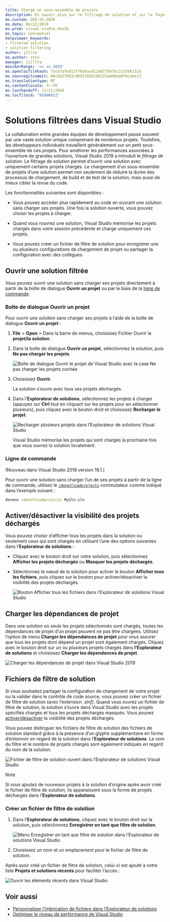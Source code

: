 ```yaml
---
title: Charge un sous-ensemble de projets
description: En savoir plus sur le filtrage de solution et sur la façon dont il vous permet de charger rapidement un sous-ensemble de projets dans une solution.
ms.custom: SEO-VS-2020
ms.date: 04/22/2019
ms.prod: visual-studio-dev16
ms.topic: conceptual
helpviewer_keywords:
- filtered solution
- solution filtering
author: jillre
ms.author: stsu
manager: jillfra
monikerRange: '>= vs-2019'
ms.openlocfilehash: 73cb7afe913f7656ac6124d1f54fbc1cb7b611cb
ms.sourcegitcommit: 66cda27b63c9b55782b1db223a6dbda9f8cabe13
ms.translationtype: MT
ms.contentlocale: fr-FR
ms.lasthandoff: 11/21/2020
ms.locfileid: "95006612"
---
```

# <a name="filtered-solutions-in-visual-studio"></a>Solutions filtrées dans Visual Studio

La collaboration entre grandes équipes de développement passe souvent par une vaste solution unique comprenant de nombreux projets. Toutefois, les développeurs individuels travaillent généralement sur un petit sous-ensemble de ces projets. Pour améliorer les performances associées à l’ouverture de grandes solutions, Visual Studio 2019 a introduit le *filtrage de solution*. Le filtrage de solution permet d’ouvrir une solution avec uniquement certains projets chargés. Le chargement d’un sous-ensemble de projets d’une solution permet non seulement de réduire la durée des processus de chargement, de build et de test de la solution, mais aussi de mieux cibler la revue du code.

Les fonctionnalités suivantes sont disponibles :

- Vous pouvez accéder plus rapidement au code en ouvrant une solution sans charger ses projets. Une fois la solution ouverte, vous pouvez choisir les projets à charger.

- Quand vous rouvrez une solution, Visual Studio mémorise les projets chargés dans votre session précédente et charge uniquement ces projets.

- Vous pouvez créer un fichier de filtre de solution pour enregistrer une ou plusieurs configurations de chargement de projet ou partager la configuration avec des collègues.

## <a name="open-a-filtered-solution"></a>Ouvrir une solution filtrée

Vous pouvez ouvrir une solution sans charger ses projets directement à partir de la boîte de dialogue **Ouvrir un projet** ou par le biais de la [ligne de commande](#command-line).

### <a name="open-project-dialog"></a>Boîte de dialogue Ouvrir un projet

Pour ouvrir une solution sans charger ses projets à l’aide de la boîte de dialogue **Ouvrir un projet** :

1. **File**  >  **Open**  >  Dans la barre de menus, choisissez Fichier Ouvrir le **projet/la solution** .

2. Dans la boîte de dialogue **Ouvrir un projet**, sélectionnez la solution, puis **Ne pas charger les projets**.

   ![Boîte de dialogue Ouvrir le projet de Visual Studio avec la case Ne pas charger les projets cochée](media/filtered-solutions/do-not-load-projects.png)

3. Choisissez **Ouvrir**.

   La solution s’ouvre avec tous ses projets déchargés.

4. Dans l’**Explorateur de solutions**, sélectionnez les projets à charger (appuyez sur **Ctrl** tout en cliquant sur les projets pour en sélectionner plusieurs), puis cliquez avec le bouton droit et choisissez **Recharger le projet**.

   ![Recharger plusieurs projets dans l’Explorateur de solutions Visual Studio](media/filtered-solutions/reload-project.png)

   Visual Studio mémorise les projets qui sont chargés la prochaine fois que vous ouvrez la solution localement.

### <a name="command-line"></a>Ligne de commande

(Nouveau dans Visual Studio 2019 version 16.1.)

Pour ouvrir une solution sans charger l’un de ses projets à partir de la ligne de commande, utilisez le [`/donotloadprojects`](../ide/reference/donotloadprojects-devenv-exe.md) commutateur comme indiqué dans l’exemple suivant :

```cmd
devenv /donotloadprojects MySln.sln
```

## <a name="toggle-unloaded-project-visibility"></a>Activer/désactiver la visibilité des projets déchargés

Vous pouvez choisir d’afficher tous les projets dans la solution ou seulement ceux qui sont chargés en utilisant l’une des options suivantes dans l’**Explorateur de solutions** :

- Cliquez avec le bouton droit sur votre solution, puis sélectionnez **Afficher les projets déchargés** ou **Masquer les projets déchargés**.

- Sélectionnez le nœud de la solution pour activer le bouton **Afficher tous les fichiers**, puis cliquez sur le bouton pour activer/désactiver la visibilité des projets déchargés.

   ![Bouton Afficher tous les fichiers dans l’Explorateur de solutions Visual Studio](media/filtered-solutions/show-all-files.PNG)

## <a name="load-project-dependencies"></a>Charger les dépendances de projet

Dans une solution où seuls les projets sélectionnés sont chargés, toutes les dépendances de projet d’un projet peuvent ne pas être chargées. Utilisez l’option de menu **Charger les dépendances de projet** pour vous assurer que tous les projets dont dépend un projet sont également chargés. Cliquez avec le bouton droit sur un ou plusieurs projets chargés dans **l’Explorateur de solutions** et choisissez **Charger les dépendances de projet**.

![Charger les dépendances de projet dans Visual Studio 2019](media/filtered-solutions/load-project-dependencies.png)

## <a name="solution-filter-files"></a>Fichiers de filtre de solution

Si vous souhaitez partager la configuration de chargement de votre projet ou la valider dans le contrôle de code source, vous pouvez créer un fichier de filtre de solution (avec l’extension *.slnf*). Quand vous ouvrez un fichier de filtre de solution, la solution s’ouvre dans Visual Studio avec les projets spécifiés chargés et tous les projets déchargés masqués. Vous pouvez [activer/désactiver](#toggle-unloaded-project-visibility) la visibilité des projets déchargés.

Vous pouvez distinguer les fichiers de filtre de solution des fichiers de solution standard grâce à la présence d’un glyphe supplémentaire en forme d’entonnoir en regard de la solution dans l’**Explorateur de solutions**. Le nom du filtre et le nombre de projets chargés sont également indiqués en regard du nom de la solution.

![Fichier de filtre de solution ouvert dans l’Explorateur de solutions Visual Studio](media/filtered-solutions/solution-filter.PNG)

> [!NOTE]
> Si vous ajoutez de nouveaux projets à la solution d’origine après avoir créé le fichier de filtre de solution, ils apparaissent sous la forme de projets déchargés dans l’**Explorateur de solutions**.

### <a name="create-a-solution-filter-file"></a>Créer un fichier de filtre de solution

1. Dans l’**Explorateur de solutions**, cliquez avec le bouton droit sur la solution, puis sélectionnez **Enregistrer en tant que filtre de solution**.

   ![Menu Enregistrer en tant que filtre de solution dans l’Explorateur de solutions Visual Studio](media/filtered-solutions/save-as-solution-filter.png)

2. Choisissez un nom et un emplacement pour le fichier de filtre de solution.

Après avoir créé un fichier de filtre de solution, celui-ci est ajouté à votre liste **Projets et solutions récents** pour faciliter l’accès :

![Ouvrir les éléments récents dans Visual Studio](media/filtered-solutions/open-recent.png)

## <a name="see-also"></a>Voir aussi

- [Personnaliser l’imbrication de fichiers dans l’Explorateur de solutions](file-nesting-solution-explorer.md)
- [Optimiser le niveau de performance de Visual Studio](optimize-visual-studio-performance.md)
